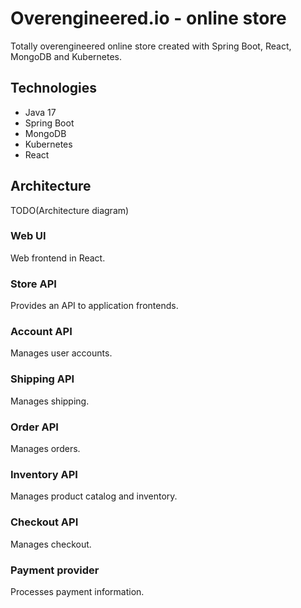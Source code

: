 # Overengineered.io - online store
Totally overengineered online store created with Spring Boot, React, MongoDB and Kubernetes.

## Technologies
* Java 17
* Spring Boot
* MongoDB
* Kubernetes
* React

## Architecture

TODO(Architecture diagram)

### Web UI
Web frontend in React.

### Store API
Provides an API to application frontends.

### Account API
Manages user accounts.

### Shipping API
Manages shipping.

### Order API
Manages orders.

### Inventory API
Manages product catalog and inventory.

### Checkout API
Manages checkout.

### Payment provider
Processes payment information.

